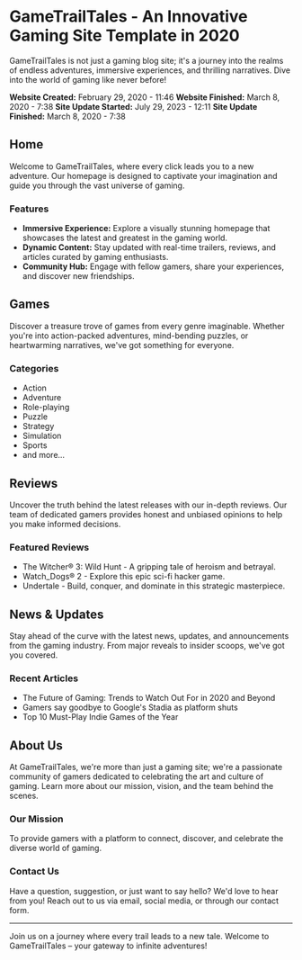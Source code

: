 # GameTrailTales - An Innovative Gaming Site Template in 2020

GameTrailTales is not just a gaming blog site; it's a journey into the realms of endless adventures, immersive experiences, and thrilling narratives. Dive into the world of gaming like never before!

**Website Created:** February 29, 2020 - 11:46
**Website Finished:** March 8, 2020 - 7:38
**Site Update Started:** July 29, 2023 - 12:11
**Site Update Finished:** March 8, 2020 - 7:38

## Home

Welcome to GameTrailTales, where every click leads you to a new adventure. Our homepage is designed to captivate your imagination and guide you through the vast universe of gaming.

### Features
- **Immersive Experience:** Explore a visually stunning homepage that showcases the latest and greatest in the gaming world.
- **Dynamic Content:** Stay updated with real-time trailers, reviews, and articles curated by gaming enthusiasts.
- **Community Hub:** Engage with fellow gamers, share your experiences, and discover new friendships.

## Games

Discover a treasure trove of games from every genre imaginable. Whether you're into action-packed adventures, mind-bending puzzles, or heartwarming narratives, we've got something for everyone.

### Categories
- Action
- Adventure
- Role-playing
- Puzzle
- Strategy
- Simulation
- Sports
- and more...

## Reviews

Uncover the truth behind the latest releases with our in-depth reviews. Our team of dedicated gamers provides honest and unbiased opinions to help you make informed decisions.

### Featured Reviews
- The Witcher® 3: Wild Hunt - A gripping tale of heroism and betrayal.
- Watch_Dogs® 2 - Explore this epic sci-fi hacker game.
- Undertale - Build, conquer, and dominate in this strategic masterpiece.

## News & Updates

Stay ahead of the curve with the latest news, updates, and announcements from the gaming industry. From major reveals to insider scoops, we've got you covered.

### Recent Articles
- The Future of Gaming: Trends to Watch Out For in 2020 and Beyond
- Gamers say goodbye to Google's Stadia as platform shuts
- Top 10 Must-Play Indie Games of the Year

## About Us

At GameTrailTales, we're more than just a gaming site; we're a passionate community of gamers dedicated to celebrating the art and culture of gaming. Learn more about our mission, vision, and the team behind the scenes.

### Our Mission
To provide gamers with a platform to connect, discover, and celebrate the diverse world of gaming.

### Contact Us
Have a question, suggestion, or just want to say hello? We'd love to hear from you! Reach out to us via email, social media, or through our contact form.

---

Join us on a journey where every trail leads to a new tale. Welcome to GameTrailTales – your gateway to infinite adventures!
